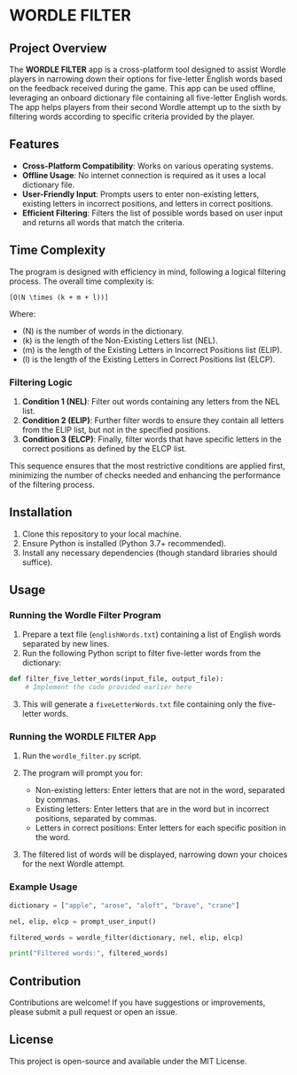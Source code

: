 # WORDLE FILTER

## Project Overview

The **WORDLE FILTER** app is a cross-platform tool designed to assist Wordle players in narrowing down their options for five-letter English words based on the feedback received during the game. This app can be used offline, leveraging an onboard dictionary file containing all five-letter English words. The app helps players from their second Wordle attempt up to the sixth by filtering words according to specific criteria provided by the player.

## Features

- **Cross-Platform Compatibility**: Works on various operating systems.
- **Offline Usage**: No internet connection is required as it uses a local dictionary file.
- **User-Friendly Input**: Prompts users to enter non-existing letters, existing letters in incorrect positions, and letters in correct positions.
- **Efficient Filtering**: Filters the list of possible words based on user input and returns all words that match the criteria.

## Time Complexity

The program is designed with efficiency in mind, following a logical filtering process. The overall time complexity is:

`[O(N \times (k + m + l))]`

Where:
- \(N\) is the number of words in the dictionary.
- \(k\) is the length of the Non-Existing Letters list (NEL).
- \(m\) is the length of the Existing Letters in Incorrect Positions list (ELIP).
- \(l\) is the length of the Existing Letters in Correct Positions list (ELCP).

### Filtering Logic
1. **Condition 1 (NEL)**: Filter out words containing any letters from the NEL list.
2. **Condition 2 (ELIP)**: Further filter words to ensure they contain all letters from the ELIP list, but not in the specified positions.
3. **Condition 3 (ELCP)**: Finally, filter words that have specific letters in the correct positions as defined by the ELCP list.

This sequence ensures that the most restrictive conditions are applied first, minimizing the number of checks needed and enhancing the performance of the filtering process.

## Installation

1. Clone this repository to your local machine.
2. Ensure Python is installed (Python 3.7+ recommended).
3. Install any necessary dependencies (though standard libraries should suffice).

## Usage

### Running the Wordle Filter Program

1. Prepare a text file (`englishWords.txt`) containing a list of English words separated by new lines.
2. Run the following Python script to filter five-letter words from the dictionary:

```python
def filter_five_letter_words(input_file, output_file):
    # Implement the code provided earlier here
```
3. This will generate a `fiveLetterWords.txt` file containing only the five-letter words.

### Running the WORDLE FILTER App
1. Run the `wordle_filter.py` script.

2. The program will prompt you for:
   - Non-existing letters: Enter letters that are not in the word, separated by commas.
   - Existing letters: Enter letters that are in the word but in incorrect positions, separated by commas.
   - Letters in correct positions: Enter letters for each specific position in the word.
3. The filtered list of words will be displayed, narrowing down your choices for the next Wordle attempt.

### Example Usage
```python
dictionary = ["apple", "arose", "aloft", "brave", "crane"]

nel, elip, elcp = prompt_user_input()

filtered_words = wordle_filter(dictionary, nel, elip, elcp)

print("Filtered words:", filtered_words)
```

## Contribution
Contributions are welcome! If you have suggestions or improvements, please submit a pull request or open an issue.

## License
This project is open-source and available under the MIT License.
